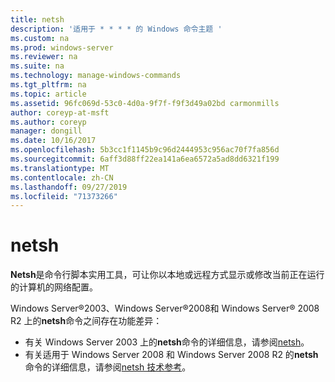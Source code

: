 ```yaml
---
title: netsh
description: '适用于 * * * * 的 Windows 命令主题 '
ms.custom: na
ms.prod: windows-server
ms.reviewer: na
ms.suite: na
ms.technology: manage-windows-commands
ms.tgt_pltfrm: na
ms.topic: article
ms.assetid: 96fc069d-53c0-4d0a-9f7f-f9f3d49a02bd carmonmills
author: coreyp-at-msft
ms.author: coreyp
manager: dongill
ms.date: 10/16/2017
ms.openlocfilehash: 5b3cc1f1145b9c96d2444953c956ac70f7fa856d
ms.sourcegitcommit: 6aff3d88ff22ea141a6ea6572a5ad8dd6321f199
ms.translationtype: MT
ms.contentlocale: zh-CN
ms.lasthandoff: 09/27/2019
ms.locfileid: "71373266"
---
```

# <a name="netsh"></a>netsh



**Netsh**是命令行脚本实用工具，可让你以本地或远程方式显示或修改当前正在运行的计算机的网络配置。

Windows Server®2003、Windows Server®2008和 Windows Server® 2008 R2 上的**netsh**命令之间存在功能差异：
-   有关 Windows Server 2003 上的**netsh**命令的详细信息，请参阅[netsh](https://technet.microsoft.com/library/cc779693(v=ws.10).aspx)。
-   有关适用于 Windows Server 2008 和 Windows Server 2008 R2 的**netsh**命令的详细信息，请参阅[netsh 技术参考](https://technet.microsoft.com/library/cc754753(v=ws.10).aspx)。